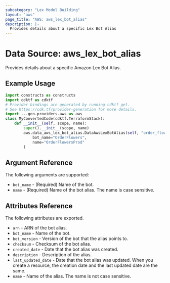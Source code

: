 ```yaml
---
subcategory: "Lex Model Building"
layout: "aws"
page_title: "AWS: aws_lex_bot_alias"
description: |-
  Provides details about a specific Lex Bot Alias
---
```


# Data Source: aws_lex_bot_alias

Provides details about a specific Amazon Lex Bot Alias.

## Example Usage

```python
import constructs as constructs
import cdktf as cdktf
# Provider bindings are generated by running cdktf get.
# See https://cdk.tf/provider-generation for more details.
import ...gen.providers.aws as aws
class MyConvertedCode(cdktf.TerraformStack):
    def __init__(self, scope, name):
        super().__init__(scope, name)
        aws.data_aws_lex_bot_alias.DataAwsLexBotAlias(self, "order_flowers_prod",
            bot_name="OrderFlowers",
            name="OrderFlowersProd"
        )
```

## Argument Reference

The following arguments are supported:

* `bot_name` - (Required) Name of the bot.
* `name` - (Required) Name of the bot alias. The name is case sensitive.

## Attributes Reference

The following attributes are exported.

* `arn` - ARN of the bot alias.
* `bot_name` - Name of the bot.
* `bot_version` - Version of the bot that the alias points to.
* `checksum` - Checksum of the bot alias.
* `created_date` - Date that the bot alias was created.
* `description` - Description of the alias.
* `last_updated_date` - Date that the bot alias was updated. When you create a resource, the creation date and the last updated date are the same.
* `name` - Name of the alias. The name is not case sensitive.

<!-- cache-key: cdktf-0.17.0-pre.15 input-299a56d2727ef729d1884f52cff9009ceb656a1f5ca25bdada991ab3436f4116 -->